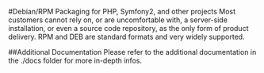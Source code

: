 #Debian/RPM Packaging for PHP, Symfony2, and other projects
Most customers cannot rely on, or are uncomfortable with, a server-side installation, or even a source code repository, as the only form of product delivery. RPM and DEB are standard formats and very widely supported. 

##Additional Documentation
Please refer to the additional documentation in the ./docs folder for more in-depth infos.
